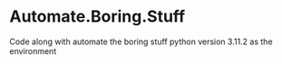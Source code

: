 # Automate.Boring.Stuff
Code along with automate the boring stuff
python version 3.11.2 as the environment
